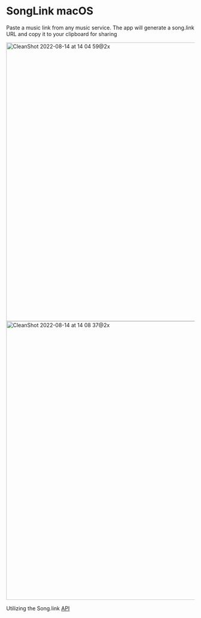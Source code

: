 # SongLink macOS

Paste a music link from any music service. The app will generate a song.link URL and copy it to your clipboard for sharing

<img width="744" alt="CleanShot 2022-08-14 at 14 04 59@2x" src="https://user-images.githubusercontent.com/47460844/184533958-1b65c3ad-534a-4baf-a723-74e8a1845fc4.png">
<img width="744" alt="CleanShot 2022-08-14 at 14 08 37@2x" src="https://user-images.githubusercontent.com/47460844/184534001-be757ddb-d17f-4a2d-ae1b-5d3b1422134b.png">

Utilizing the Song.link [API](https://www.notion.so/d0ebe08a5e304a55928405eb682f6741)
